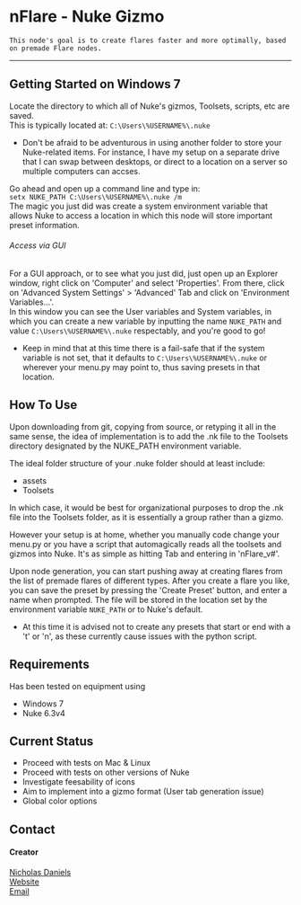 nFlare - Nuke Gizmo
=
`This node's goal is to create flares faster and more optimally, based on premade Flare nodes.`

---
## Getting Started on Windows 7
Locate the directory to which all of Nuke's gizmos, Toolsets, scripts, etc are saved.	
This is typically located at: `C:\Users\%USERNAME%\.nuke`	

* Don't be afraid to be adventurous in using another folder to store your Nuke-related items. For instance, I have my setup on a separate drive that I can swap between desktops, or direct to a location on a server so multiple computers can accses.

Go ahead and open up a command line and type in:	
`setx NUKE_PATH C:\Users\%USERNAME%\.nuke /m`	
The magic you just did was create a system environment variable that allows Nuke to access a location in which this node will store important preset information.
###### Access via GUI
For a GUI approach, or to see what you just did, just open up an Explorer window, right click on 'Computer' and select 'Properties'. From there, click on 'Advanced System Settings' > 'Advanced' Tab and click on 'Environment Variables...'.	
In this window you can see the User variables and System variables, in which you can create a new variable by inputting the name `NUKE_PATH` and value `C:\Users\%USERNAME%\.nuke` respectably, and you're good to go!

* Keep in mind that at this time there is a fail-safe that if the system variable is not set, that it defaults to `C:\Users\%USERNAME%\.nuke` or wherever your menu.py may point to, thus saving presets in that location.

## How To Use
Upon downloading from git, copying from source, or retyping it all in the same sense, the idea of implementation is to add the .nk file to the Toolsets directory designated by the NUKE_PATH environment variable.

The ideal folder structure of your .nuke folder should at least include:	
* assets
* Toolsets

In which case, it would be best for organizational purposes to drop the .nk file into the Toolsets folder, as it is essentially a group rather than a gizmo. 

However your setup is at home, whether you manually code change your menu.py or you have a script that automagically reads all the toolsets and gizmos into Nuke. It's as simple as hitting Tab and entering in 'nFlare_v#'.

Upon node generation, you can start pushing away at creating flares from the list of premade flares of different types.	
After you create a flare you like, you can save the preset by pressing the 'Create Preset' button, and enter a name when prompted. The file will be stored in the location set by the environment variable `NUKE_PATH` or to Nuke's default.
* At this time it is advised not to create any presets that start or end with a 't' or 'n', as these currently cause issues with the python script.

## Requirements
Has been tested on equipment using
* Windows 7
* Nuke 6.3v4

## Current Status
* Proceed with tests on Mac & Linux
* Proceed with tests on other versions of Nuke
* Investigate feesability of icons
* Aim to implement into a gizmo format (User tab generation issue)
* Global color options

## Contact
#### Creator

[Nicholas Daniels](http://github.com/nicholasdanielsvfx)  
[Website](http://www.endyarts.com)  
[Email](mailto:endyarts@gmail.com)

